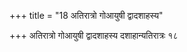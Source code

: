 +++
title = "18 अतिरात्रो गोआयुषी द्वादशाहस्य"

+++
अतिरात्रो गोआयुषी द्वादशाहस्य दशाहान्यतिरात्रः १८